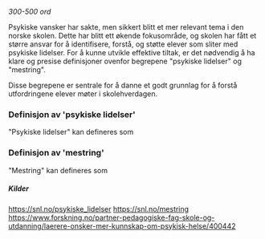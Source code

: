 *300-500 ord*

Psykiske vansker har sakte, men sikkert blitt et mer relevant tema i den norske skolen. Dette har blitt ett økende fokusområde, og skolen har fått et større ansvar for å identifisere, forstå, og støtte elever som sliter med psykiske lidelser. For å kunne utvikle effektive tiltak, er det nødvendig å ha klare og presise definisjoner ovenfor begrepene "psykiske lidelser" og "mestring". 

Disse begrepene er sentrale for å danne et godt grunnlag for å forstå utfordringene elever møter i skolehverdagen. 

### Definisjon av 'psykiske lidelser'

"Psykiske lidelser" kan defineres som 

### Definisjon av 'mestring'

"Mestring" kan defineres som


##### Kilder
https://snl.no/psykiske_lidelser 
https://snl.no/mestring
https://www.forskning.no/partner-pedagogiske-fag-skole-og-utdanning/laerere-onsker-mer-kunnskap-om-psykisk-helse/400442
